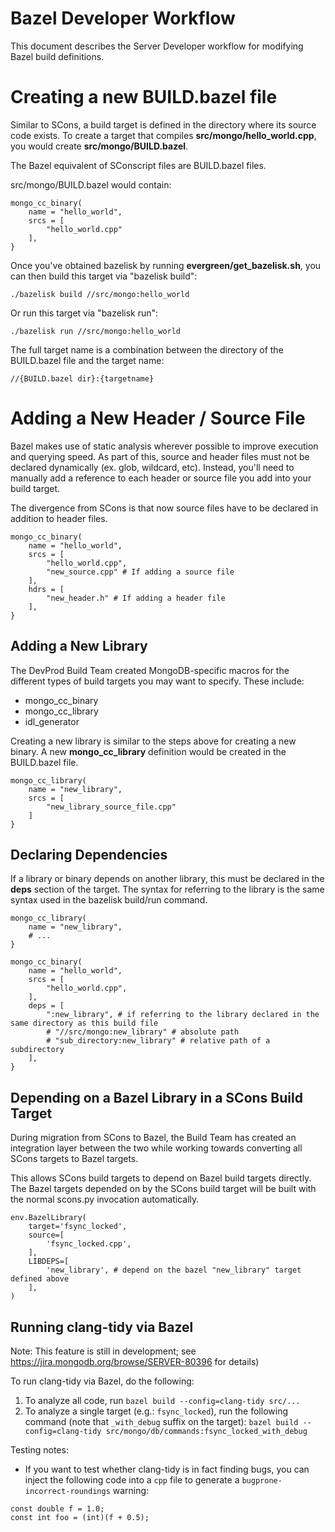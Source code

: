 # Bazel Developer Workflow

This document describes the Server Developer workflow for modifying Bazel build definitions.

# Creating a new BUILD.bazel file

Similar to SCons, a build target is defined in the directory where its source code exists. To create a target that compiles **src/mongo/hello_world.cpp**, you would create **src/mongo/BUILD.bazel**.

The Bazel equivalent of SConscript files are BUILD.bazel files.

src/mongo/BUILD.bazel would contain:

    mongo_cc_binary(
        name = "hello_world",
        srcs = [
    	    "hello_world.cpp"
    	],
    }

Once you've obtained bazelisk by running **evergreen/get_bazelisk.sh**, you can then build this target via "bazelisk build":

    ./bazelisk build //src/mongo:hello_world

Or run this target via "bazelisk run":

    ./bazelisk run //src/mongo:hello_world

The full target name is a combination between the directory of the BUILD.bazel file and the target name:

    //{BUILD.bazel dir}:{targetname}

# Adding a New Header / Source File

Bazel makes use of static analysis wherever possible to improve execution and querying speed. As part of this, source and header files must not be declared dynamically (ex. glob, wildcard, etc). Instead, you'll need to manually add a reference to each header or source file you add into your build target.

The divergence from SCons is that now source files have to be declared in addition to header files.

    mongo_cc_binary(
        name = "hello_world",
        srcs = [
    	    "hello_world.cpp",
    	    "new_source.cpp" # If adding a source file
    	],
        hdrs = [
    	    "new_header.h" # If adding a header file
    	],
    }

## Adding a New Library

The DevProd Build Team created MongoDB-specific macros for the different types of build targets you may want to specify. These include:

- mongo_cc_binary
- mongo_cc_library
- idl_generator

Creating a new library is similar to the steps above for creating a new binary. A new **mongo_cc_library** definition would be created in the BUILD.bazel file.

    mongo_cc_library(
        name = "new_library",
        srcs = [
    	    "new_library_source_file.cpp"
    	]
    }

## Declaring Dependencies

If a library or binary depends on another library, this must be declared in the **deps** section of the target. The syntax for referring to the library is the same syntax used in the bazelisk build/run command.

    mongo_cc_library(
        name = "new_library",
        # ...
    }

    mongo_cc_binary(
        name = "hello_world",
        srcs = [
    	    "hello_world.cpp",
    	],
        deps = [
    	    ":new_library", # if referring to the library declared in the same directory as this build file
    	    # "//src/mongo:new_library" # absolute path
    	    # "sub_directory:new_library" # relative path of a subdirectory
    	],
    }

## Depending on a Bazel Library in a SCons Build Target

During migration from SCons to Bazel, the Build Team has created an integration layer between the two while working towards converting all SCons targets to Bazel targets.

This allows SCons build targets to depend on Bazel build targets directly. The Bazel targets depended on by the SCons build target will be built with the normal scons.py invocation automatically.

    env.BazelLibrary(
        target='fsync_locked',
        source=[
            'fsync_locked.cpp',
        ],
        LIBDEPS=[
            'new_library', # depend on the bazel "new_library" target defined above
    	],
    )

## Running clang-tidy via Bazel

Note: This feature is still in development; see https://jira.mongodb.org/browse/SERVER-80396 for details)

To run clang-tidy via Bazel, do the following:

1. To analyze all code, run `bazel build --config=clang-tidy src/...`
2. To analyze a single target (e.g.: `fsync_locked`), run the following command (note that `_with_debug` suffix on the target): `bazel build --config=clang-tidy src/mongo/db/commands:fsync_locked_with_debug`

Testing notes:

- If you want to test whether clang-tidy is in fact finding bugs, you can inject the following code into a `cpp` file to generate a `bugprone-incorrect-roundings` warning:

```
const double f = 1.0;
const int foo = (int)(f + 0.5);
```
